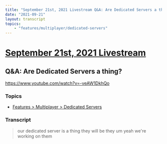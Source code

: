 ```yaml
---
title: "September 21st, 2021 Livestream Q&A: Are Dedicated Servers a thing?"
date: "2021-09-21"
layout: transcript
topics:
    - "features/multiplayer/dedicated-servers"
---
```

# [September 21st, 2021 Livestream](../2021-09-21.md)
## Q&A: Are Dedicated Servers a thing?
https://www.youtube.com/watch?v=-veAW1DkhQo

### Topics
* [Features > Multiplayer > Dedicated Servers](../topics/features/multiplayer/dedicated-servers.md)

### Transcript

> our dedicated server is a thing they will be they um yeah we're working on them
